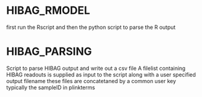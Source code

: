 # HIBAG_RMODEL
first run the Rscript and then the python script to parse the R output
# HIBAG_PARSING
Script to parse HIBAG output and write out a csv file
A filelist containing HIBAG readouts is supplied as input to the script along with a user specified output filename
these files are concatetaned by a common user key typically the sampleID in plinkterms
